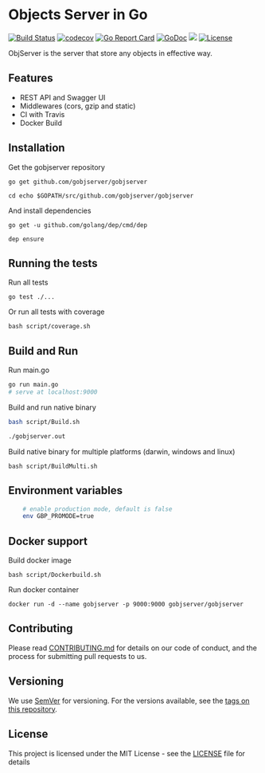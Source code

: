 # Objects Server in Go
[![Build Status](https://travis-ci.org/gobjserver/gobjserver.svg?branch=master)](https://travis-ci.org/gobjserver/gobjserver)
[![codecov](https://codecov.io/gh/gobjserver/gobjserver/branch/master/graph/badge.svg)](https://codecov.io/gh/gobjserver/gobjserver)
[![Go Report Card](https://goreportcard.com/badge/github.com/gobjserver/gobjserver)](https://goreportcard.com/report/github.com/gobjserver/gobjserver)
[![GoDoc](https://godoc.org/github.com/gobjserver/gobjserver?status.svg)](https://godoc.org/github.com/gobjserver/gobjserver)
[![](https://images.microbadger.com/badges/image/gobjserver/gobjserver.svg)](https://microbadger.com/images/gobjserver/gobjserver)
[![License](https://img.shields.io/badge/license-MIT-blue.svg)](https://github.com/gobjserver/gobjserver/blob/master/LICENSE)

ObjServer is the server that store any objects in effective way.

## Features
- REST API and Swagger UI
- Middlewares (cors, gzip and static)
- CI with Travis
- Docker Build

## Installation

Get the gobjserver repository

```
go get github.com/gobjserver/gobjserver

cd echo $GOPATH/src/github.com/gobjserver/gobjserver
```

And install dependencies

```
go get -u github.com/golang/dep/cmd/dep

dep ensure
```

## Running the tests

Run all tests

```
go test ./...
```

Or run all tests with coverage

```
bash script/coverage.sh
```

## Build and Run

Run main.go
``` bash
go run main.go
# serve at localhost:9000
```

Build and run native binary

``` bash
bash script/Build.sh

./gobjserver.out
```
Build native binary for multiple platforms (darwin, windows and linux)

```
bash script/BuildMulti.sh
```

## Environment variables

```bash
    # enable production mode, default is false
    env GBP_PROMODE=true
```
## Docker support 

Build docker image

```
bash script/Dockerbuild.sh
```

Run docker container

```
docker run -d --name gobjserver -p 9000:9000 gobjserver/gobjserver
```
## Contributing

Please read [CONTRIBUTING.md](CONTRIBUTING.md) for details on our code of conduct, and the process for submitting pull requests to us.

## Versioning

We use [SemVer](http://semver.org/) for versioning. For the versions available, see the [tags on this repository](https://github.com/gobjserver/gobjserver/tags). 

## License

This project is licensed under the MIT License - see the [LICENSE](LICENSE) file for details

